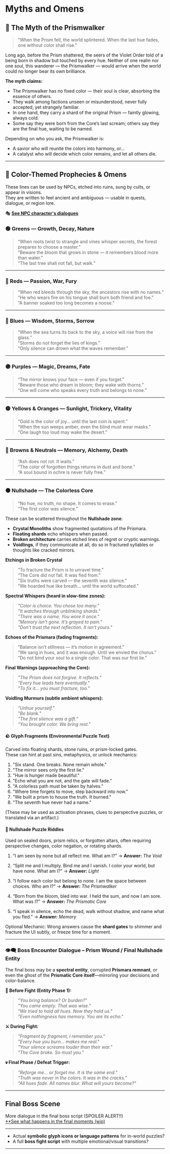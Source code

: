 
# Myths and Omens

## 📖 The Myth of the Prismwalker

> "When the Prism fell, the world splintered. When the last hue fades, one without color shall rise."

Long ago, before the Prism shattered, the seers of the Violet Order told of a being born in shadow but touched by every hue. Neither of one realm nor one soul, this wanderer — the Prismwalker — would arrive when the world could no longer bear its own brilliance.

**The myth claims:**

- The Prismwalker has no fixed color — their soul is clear, absorbing the essence of others.
- They walk among factions unseen or misunderstood, never fully accepted, yet strangely familiar.
- In one hand, they carry a shard of the original Prism — faintly glowing, always cold.
- Some say they were born from the Core’s last scream; others say they are the final hue, waiting to be named.

Depending on who you ask, the Prismwalker is:
- A savior who will reunite the colors into harmony, or...
- A catalyst who will decide which color remains, and let all others die.

---

## 🔮 Color-Themed Prophecies & Omens

These lines can be used by NPCs, etched into ruins, sung by cults, or appear in visions.  
They are written to feel ancient and ambiguous — usable in quests, dialogue, or region lore.

🎭 [**See NPC character's dialogues**](./npcs.md)


### 🟢 Greens — Growth, Decay, Nature

> “When roots twist to strangle and vines whisper secrets, the forest prepares to choose a master.”  
> “Beware the bloom that grows in stone — it remembers blood more than water.”  
> “The last tree shall not fall, but walk.”

---

### 🔴 Reds — Passion, War, Fury

> “When red bleeds through the sky, the ancestors rise with no names.”  
> “He who wears fire on his tongue shall burn both friend and foe.”  
> “A banner soaked too long becomes a noose.”

---

### 🔵 Blues — Wisdom, Storms, Sorrow

> “When the sea turns its back to the sky, a voice will rise from the glass.”  
> “Storms do not forget the lies of kings.”  
> “Only silence can drown what the waves remember.”

---

### 🟣 Purples — Magic, Dreams, Fate

> “The mirror knows your face — even if you forget.”  
> “Beware those who dream in bloom; they wake with thorns.”  
> “One will come who speaks every truth and belongs to none.”

---

### 🟡 Yellows & Oranges — Sunlight, Trickery, Vitality

> “Gold is the color of joy… until the last coin is spent.”  
> “When the sun weeps amber, even the blind must wear masks.”  
> “One laugh too loud may wake the desert.”

---

### 🤎 Browns & Neutrals — Memory, Alchemy, Death

> “Ash does not rot. It waits.”  
> “The color of forgotten things returns in dust and bone.”  
> “A soul bound in ochre is never fully free.”

---

### ⚫ Nullshade — The Colorless Core

> “No hue, no truth, no shape. It comes to erase.”  
> “The first color was silence.”  

These can be scattered throughout the **Nullshade zone**:  
- **Crystal Monoliths** show fragmented quotations of the Prismara.  
- **Floating shards** echo whispers when passed.  
- **Broken architecture** carries etched lines of regret or cryptic warnings.  
- **Voidlings**, if they communicate at all, do so in fractured syllables or thoughts like cracked mirrors.

**Etchings in Broken Crystal**  
> “To fracture the Prism is to unravel time.”  
> “The Core did not fall. It was fled from.”  
> “Six truths were carved — the seventh was silence.”  
> “We hoarded hue like breath… until the world suffocated.”  

**Spectral Whispers (heard in slow-time zones):**  
> *"Color is choice. You chose too many."*  
> *"It watches through unblinking shards."*  
> *"There was a name. You wore it once."*  
> *"Memory isn’t gone. It’s grayed to pain."*  
> *"Don’t trust the next reflection. It isn’t yours."*  

**Echoes of the Prismara (fading fragments):**  
> “Balance isn’t stillness — it’s motion in agreement.”  
> “We sang in hues, and it was enough. Until we envied the chorus.”  
> “Do not bind your soul to a single color. That was our first lie.”  

**Final Warnings (approaching the Core):**  
> *"The Prism does not forgive. It reflects."*  
> *"Every hue leads here eventually."*  
> *"To fix it… you must fracture, too."*  

**Voidling Murmurs (subtle ambient whispers):**  
> *"Unhue yourself."*  
> *"Be blank."*  
> *"The first silence was a gift."*  
> *"You brought color. We bring rest."*  

#### 🪨 Glyph Fragments (Environmental Puzzle Text)
Carved into floating shards, stone ruins, or prism-locked gates.  
These can hint at past sins, metaphysics, or unlock mechanics:

1. "Six stand. One breaks. None remain whole."
2. "The mirror sees only the first lie."
3. "Hue is hunger made beautiful."
4. "Echo what you are not, and the gate will fade."
5. "A colorless path must be taken by halves."
6. "Where time forgets to move, step backward into now."
7. "We built a prism to house the truth. It burned."
8. "The seventh hue never had a name."

(These may be used as activation phrases, clues to perspective puzzles, or translated via an artifact.)

#### 🧩 Nullshade Puzzle Riddles
Used on sealed doors, prism relics, or forgotten altars, often requiring perspective changes, color negation, or rotating shards.

1. “I am seen by none but all reflect me. What am I?”
   → **Answer:** *The Void*

2. “Split me and I multiply. Bind me and I vanish. I color your world, but have none. What am I?”
   → **Answer:** *Light*

3. “I follow each color but belong to none. I am the space between choices. Who am I?”
   → **Answer:** *The Prismwalker*

4. “Born from the bloom, bled into war. I held the sum, and now I am sore. What was I?”
   → **Answer:** *The Prismatic Core*

5. “I speak in silence, echo the dead, walk without shadow, and name what you fled.”
   → **Answer:** *Memory*

Optional Mechanic: Wrong answers cause the **shard gates** to shimmer and fracture the UI subtly, or freeze time for a moment.

---

### 👁️‍🗨️ **Boss Encounter Dialogue – Prism Wound / Final Nullshade Entity**

The final boss may be a **spectral entity**, corrupted **Prismara remnant**, or even the ghost of the **Prismatic Core itself**—mirroring your decisions and color-balance.

**👤 Before Fight (Entity Phase 1):**
> *"You bring balance? Or burden?"*  
> *"You came empty. That was wise."*  
> *"We tried to hold all hues. Now they hold us."*  
> *"Even nothingness has memory. You are its echo."*

**⚔️ During Fight:**
> *"Fragment by fragment, I remember you."*  
> *"Every hue you burn… makes me real."*  
> *"Your silence screams louder than their war."*  
> *"The Core broke. So must you."*

**💀 Final Phase / Defeat Trigger:**
> *"Reforge me… or forget me. It is the same end."*  
> *"Truth was never in the colors. It was in the cracks."*  
> *"All hues fade. All names blur. What will yours become?"*

---

## Final Boss Scene

More dialogue in the final boss script (SPOILER ALERT!!)  
[**See what happens in the final moments (wip)](./docs/endgame.md)

---

- Actual **symbolic glyph icons or language patterns** for in-world puzzles?
- A full **boss fight script** with multiple emotional/visual transitions?


---
